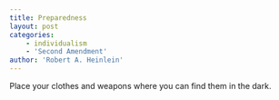 ```yaml
---
title: Preparedness
layout: post
categories:
    - individualism
    - 'Second Amendment'
author: 'Robert A. Heinlein'
---
```


Place your clothes and weapons where you can find them in the dark.
